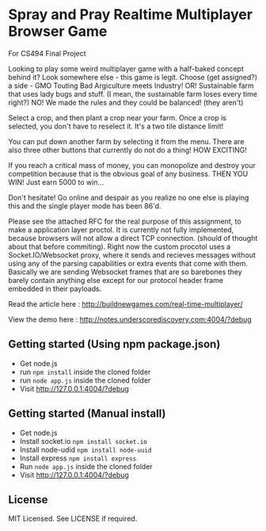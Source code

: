 Spray and Pray Realtime Multiplayer Browser Game
=============================
For CS494 Final Project

Looking to play some weird multiplayer game with a half-baked concept behind it?
Look somewhere else - this game is legit. 
Choose (get assigned?) a side - GMO Touting Bad Argiculture meets Industry!
OR! Sustainable farm that uses lady bugs and stuff.
(I mean, the sustainable farm loses every time right?)
NO! We made the rules and they could be balanced! (they aren't)

Select a crop, and then plant a crop near your farm. Once a crop is selected, 
you don't have to reselect it. It's a two tile distance limit!

You can put down another farm by selecting it from the menu. There are also 
three other buttons that currently do not do a thing! HOW EXCITING!

If you reach a critical mass of money, you can monopolize and destroy your competition
because that is the obvious goal of any business. THEN YOU WIN! Just earn 5000 to win... 

Don't hesitate! Go online and despair as you realize no one else is playing this 
and the single player mode has been 86'd. 

Please see the attached RFC for the real purpose of this assignment, to make a application layer proctol.
It is currently not fully implemented, because browsers will not allow a direct TCP connection.
(should of thought about that before commiting). Right now the custom procotol uses a Socket.IO/Websocket proxy,
where it sends and recieves messages without using any of the parsing capabilities or extra events that come
with them. Basically we are sending Websocket frames that are so barebones they barely contain anything else
except for our protocol header frame embedded in their payloads. 

Read the article here : 
http://buildnewgames.com/real-time-multiplayer/

View the demo here :
http://notes.underscorediscovery.com:4004/?debug

## Getting started (Using npm package.json)
* Get node.js
* run `npm install` inside the cloned folder
* run `node app.js` inside the cloned folder
* Visit http://127.0.0.1:4004/?debug

## Getting started (Manual install)

* Get node.js
* Install socket.io `npm install socket.io`
* Install node-udid `npm install node-uuid`
* Install express `npm install express`
* Run `node app.js` inside the cloned folder
* Visit http://127.0.0.1:4004/?debug

## License

MIT Licensed. 
See LICENSE if required.

